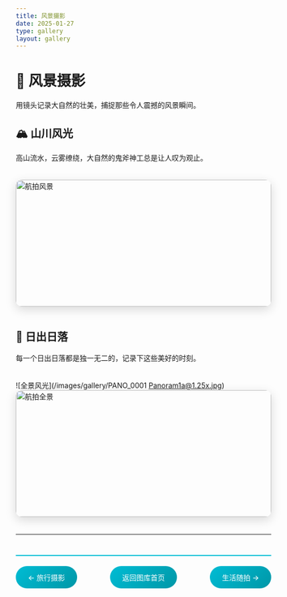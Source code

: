 ```yaml
---
title: 风景摄影
date: 2025-01-27
type: gallery
layout: gallery
---
```


# 🌄 风景摄影

用镜头记录大自然的壮美，捕捉那些令人震撼的风景瞬间。

## 🏔️ 山川风光

高山流水，云雾缭绕，大自然的鬼斧神工总是让人叹为观止。

<div class="photo-grid">

![航拍风景](/images/gallery/DJI_20250621172014_0068_D.jpg)

</div>

## 🌅 日出日落

每一个日出日落都是独一无二的，记录下这些美好的时刻。

<div class="photo-grid">

![全景风光](/images/gallery/PANO_0001 Panoram1a@1.25x.jpg)
![航拍全景](/images/gallery/dji_fly_20250730_132900_0007_1753864650024_pano.jpg)

</div>

---

<div class="gallery-nav">
<a href="/gallery/travel/" class="nav-btn">← 旅行摄影</a>
<a href="/gallery/" class="nav-btn">返回图库首页</a>
<a href="/gallery/life/" class="nav-btn">生活随拍 →</a>
</div>

<style>
.photo-grid {
    display: grid;
    grid-template-columns: repeat(auto-fit, minmax(300px, 1fr));
    gap: 20px;
    margin: 20px 0;
}

.photo-grid img {
    width: 100%;
    height: 250px;
    object-fit: cover;
    border-radius: 12px;
    box-shadow: 0 6px 20px rgba(0,0,0,0.15);
    transition: all 0.3s ease;
    cursor: pointer;
}

.photo-grid img:hover {
    transform: scale(1.03) translateY(-5px);
    box-shadow: 0 12px 30px rgba(0,0,0,0.25);
}

.gallery-nav {
    display: flex;
    justify-content: space-between;
    margin-top: 40px;
    padding: 20px 0;
    border-top: 2px solid #00bcd4;
}

.nav-btn {
    background: linear-gradient(135deg, #00bcd4, #0097a7);
    color: white;
    padding: 12px 24px;
    border-radius: 25px;
    text-decoration: none;
    transition: all 0.3s ease;
    font-weight: 500;
}

.nav-btn:hover {
    background: linear-gradient(135deg, #0097a7, #00838f);
    transform: translateY(-2px);
    box-shadow: 0 8px 25px rgba(0, 188, 212, 0.3);
}

@media (max-width: 768px) {
    .gallery-nav {
        flex-direction: column;
        gap: 10px;
    }
    
    .nav-btn {
        text-align: center;
    }
}
</style>